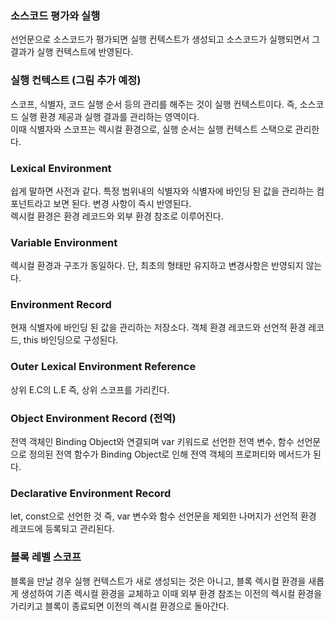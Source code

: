 ### 소스코드 평가와 실행
선언문으로 소스코드가 평가되면 실행 컨텍스트가 생성되고 소스코드가 실행되면서 그 결과가 실행 컨텍스트에 반영된다.

### 실행 컨텍스트 (그림 추가 예정)
스코프, 식별자, 코드 실행 순서 등의 관리를 해주는 것이 실행 컨텍스트이다. 즉, 소스코드 실행 환경 제공과 실행 결과를 관리하는 영역이다.<br>
이때 식별자와 스코프는 렉시컬 환경으로, 실행 순서는 실행 컨텍스트 스택으로 관리한다.

### Lexical Environment
쉽게 말하면 사전과 같다. 특정 범위내의 식별자와 식별자에 바인딩 된 값을 관리하는 컴포넌트라고 보면 된다. 변경 사항이 즉시 반영된다. <br>
렉시컬 환경은 환경 레코드와 외부 환경 참조로 이루어진다.

### Variable Environment
렉시컬 환경과 구조가 동일하다. 단, 최초의 형태만 유지하고 변경사항은 반영되지 않는다.

### Environment Record
현재 식별자에 바인딩 된 값을 관리하는 저장소다. 객체 환경 레코드와 선언적 환경 레코드, this 바인딩으로 구성된다.

### Outer Lexical Environment Reference
상위 E.C의 L.E 즉, 상위 스코프를 가리킨다.

### Object Environment Record (전역)
전역 객체인 Binding Object와 연결되며 var 키워드로 선언한 전역 변수, 함수 선언문으로 정의된 전역 함수가 Binding Object로 인해 전역 객체의 프로퍼티와 메서드가 된다.

### Declarative Environment Record
let, const으로 선언한 것 즉, var 변수와 함수 선언문을 제외한 나머지가 선언적 환경 레코드에 등록되고 관리된다.

### 블록 레벨 스코프
블록을 만날 경우 실행 컨텍스트가 새로 생성되는 것은 아니고, 블록 렉시컬 환경을 새롭게 생성하여 기존 렉시컬 환경을 교체하고 이때 외부 환경 참조는 이전의 렉시컬 환경을 가리키고
블록이 종료되면 이전의 렉시컬 환경으로 돌아간다. 

